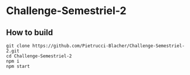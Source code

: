 # Challenge-Semestriel-2

## How to build

```
git clone https://github.com/Pietrucci-Blacher/Challenge-Semestriel-2.git
cd Challenge-Semestriel-2
npm i
npm start
```
